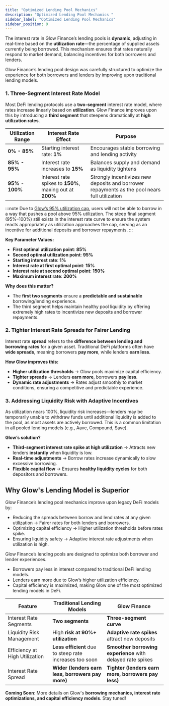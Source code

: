 ```yaml
---
title: "Optimized Lending Pool Mechanics"
description: "Optimized Lending Pool Mechanics "
sidebar_label: "Optimized Lending Pool Mechanics"
sidebar_position: 9
---
```


The interest rate in Glow Finance’s lending pools is **dynamic**, adjusting in real-time based on the **utilization rate**—the percentage of supplied assets currently being borrowed. This mechanism ensures that rates naturally respond to market demand, balancing incentives for both borrowers and lenders.

Glow Finance’s lending pool design was carefully structured to optimize the experience for both borrowers and lenders by improving upon traditional lending models.

### 1. Three-Segment Interest Rate Model

Most DeFi lending protocols use a **two-segment** interest rate model, where rates increase linearly based on **utilization**. Glow Finance improves upon this by introducing a **third segment** that steepens dramatically at **high utilization rates**.

| **Utilization Range** | **Interest Rate Effect** | **Purpose** |
| --- | --- | --- |
| **0% - 85%** | Starting interest rate: **1%** | Encourages stable borrowing and lending activity |
| **85% - 95%** | Interest rate increases to **15%** | Balances supply and demand as liquidity tightens |
| **95% - 100%** | Interest rate spikes to **150%**, maxing out at **200%** | Strongly incentivizes new deposits and borrower repayments as the pool nears full utilization |

:::note
Due to [Glow’s 95% utilization cap](../03-margin-accounts/integration-with-margin-pools.md#key-features), users will not be able to borrow in a way that pushes a pool above 95% utilization. The steep final segment (95%–100%) still exists in the interest rate curve to ensure the system reacts appropriately as utilization approaches the cap, serving as an incentive for additional deposits and borrower repayments.
:::

**Key Parameter Values:**

- **First optimal utilization point**: **85%**
- **Second optimal utilization point**: **95%**
- **Starting interest rate**: **1%**
- **Interest rate at first optimal point**: **15%**
- **Interest rate at second optimal point**: **150%**
- **Maximum interest rate**: **200%**

**Why does this matter?**

- The **first two segments** ensure a **predictable and sustainable** borrowing/lending experience.
- The third segment helps maintain healthy pool liquidity by offering extremely high rates to incentivize new deposits and borrower repayments.

### 2. Tighter Interest Rate Spreads for Fairer Lending

Interest rate **spread** refers to the **difference between lending and borrowing rates** for a given asset. Traditional DeFi platforms often have **wide spreads**, meaning borrowers **pay more**, while lenders **earn less**.

**How Glow improves this:**

- **Higher utilization thresholds** → Glow pools maximize capital efficiency.
- **Tighter spreads** → Lenders **earn more**, borrowers **pay less**.
- **Dynamic rate adjustments** → Rates adjust smoothly to market conditions, ensuring a competitive and predictable experience.

### 3. Addressing Liquidity Risk with Adaptive Incentives

As utilization nears 100%, liquidity risk increases—lenders may be temporarily unable to withdraw funds until additional liquidity is added to the pool, as most assets are actively borrowed. This is a common limitation in all pooled lending models (e.g., Aave, Compound, Save).

**Glow’s solution?**

- **Third-segment interest rate spike at high utilization** → Attracts new lenders **instantly** when liquidity is low.
- **Real-time adjustments** → Borrow rates increase dynamically to slow excessive borrowing.
- **Flexible capital flow** → Ensures **healthy liquidity cycles** for both depositors and borrowers.

## Why Glow's Lending Model is Superior

Glow Finance’s lending pool mechanics improve upon legacy DeFi models by:

- Reducing the spreads between borrow and lend rates at any given utilization → Fairer rates for both lenders and borrowers.
- Optimizing capital efficiency → Higher utilization thresholds before rates spike.
- Ensuring liquidity safety → Adaptive interest rate adjustments when utilization is high.

Glow Finance’s lending pools are designed to optimize both borrower and lender experiences.

- Borrowers pay less in interest compared to traditional DeFi lending models.
- Lenders earn more due to Glow’s higher utilization efficiency.
- Capital efficiency is maximized, making Glow one of the most optimized lending models in DeFi.

| **Feature** | **Traditional Lending Models** | **Glow Finance** |
| --- | --- | --- |
| Interest Rate Segments | **Two segments** | **Three-segment curve** |
| Liquidity Risk Management | High **risk at 90%+ utilization** | **Adaptive rate spikes** attract new deposits |
| Efficiency at High Utilization | **Less efficient** due to steep rate increases too soon | **Smoother borrowing experience** with delayed rate spikes |
| Interest Rate Spread | **Wider (lenders earn less, borrowers pay more)** | **Tighter (lenders earn more, borrowers pay less)** |

**Coming Soon**: More details on Glow's **borrowing mechanics, interest rate optimizations, and capital efficiency models**. Stay tuned!
